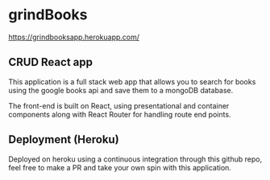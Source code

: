 # grindBooks

https://grindbooksapp.herokuapp.com/

## CRUD React app

This application is a full stack web app that allows you to search for books using the google books api and save them to a mongoDB database.

The front-end is built on React, using presentational and container components along with React Router for handling route end points.

## Deployment (Heroku)

Deployed on heroku using a continuous integration through this github repo, feel free to make  a PR and take your own spin with this application.
